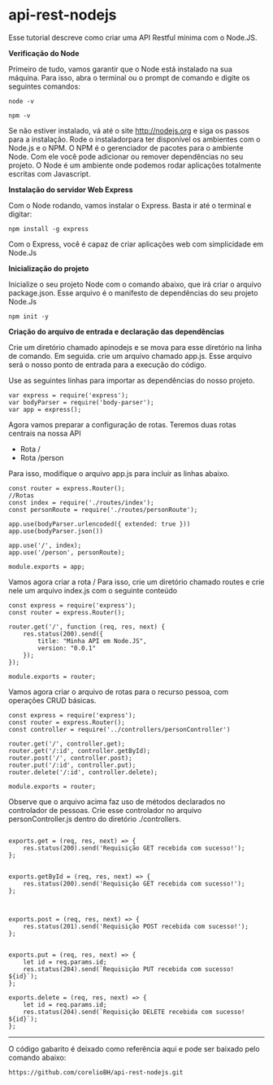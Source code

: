 # api-rest-nodejs

Esse tutorial descreve como criar uma API Restful mínima com o Node.JS.


**Verificação do Node**

Primeiro de tudo, vamos garantir que o Node está instalado na sua máquina. Para isso, abra o terminal ou o prompt de comando e digite os seguintes comandos:

```console
node -v
```

```console
npm -v
```

Se não estiver instalado, vá até o site http://nodejs.org e siga os passos para a instalação. Rode o instaladorpara ter disponível os ambientes com o Node.js e o NPM. O NPM é o gerenciador de pacotes para o ambiente Node. Com ele você pode adicionar ou remover dependências no seu projeto. O Node é um ambiente onde podemos rodar aplicações totalmente escritas com Javascript.

**Instalação do servidor Web Express**

Com o Node rodando, vamos instalar o Express. Basta ir até o terminal e digitar:

```console
npm install -g express
```
Com o Express, você é capaz de criar aplicações web com simplicidade em Node.Js

**Inicialização do projeto**

Inicialize o seu projeto Node com o comando abaixo, que irá criar o  arquivo package.json. Esse arquivo é o manifesto de dependências do seu projeto Node.Js

```console
npm init -y
```

**Criação do arquivo de entrada e declaração das dependências**

Crie um diretório chamado apinodejs e se mova para esse diretório na linha de comando.
Em seguida. crie um arquivo chamado app.js. Esse arquivo será o nosso ponto de entrada para a execução do código.

Use as seguintes linhas para importar as dependências do nosso projeto.

```node
var express = require('express');
var bodyParser = require('body-parser');
var app = express();
```

Agora vamos preparar a configuração de rotas. Teremos duas rotas centrais na nossa API
* Rota / 
* Rota /person

Para isso, modifique o arquivo app.js para incluir as linhas abaixo.

```node
const router = express.Router();
//Rotas
const index = require('./routes/index');
const personRoute = require('./routes/personRoute');

app.use(bodyParser.urlencoded({ extended: true }))
app.use(bodyParser.json())

app.use('/', index);
app.use('/person', personRoute);

module.exports = app;
```
Vamos agora criar a rota /
Para isso, crie um diretório chamado routes e crie nele um arquivo index.js com o seguinte conteúdo

```node
const express = require('express');
const router = express.Router();

router.get('/', function (req, res, next) {
    res.status(200).send({
        title: "Minha API em Node.JS",
        version: "0.0.1"
    });
});

module.exports = router;

```
Vamos agora criar o arquivo de rotas para o recurso pessoa, com operações CRUD básicas.

```node
const express = require('express');
const router = express.Router();
const controller = require('../controllers/personController')

router.get('/', controller.get);
router.get('/:id', controller.getById);
router.post('/', controller.post);
router.put('/:id', controller.put);
router.delete('/:id', controller.delete);

module.exports = router;
```

Observe que o arquivo acima faz uso de métodos declarados no controlador de pessoas. Crie esse controlador no arquivo personController.js dentro do diretório ./controllers.


```node

exports.get = (req, res, next) => {
    res.status(200).send('Requisição GET recebida com sucesso!');
};


exports.getById = (req, res, next) => {
    res.status(200).send('Requisição GET recebida com sucesso!');
};



exports.post = (req, res, next) => {
    res.status(201).send('Requisição POST recebida com sucesso!');
};


exports.put = (req, res, next) => {
    let id = req.params.id;
    res.status(204).send(`Requisição PUT recebida com sucesso! ${id}`);
};

exports.delete = (req, res, next) => {
    let id = req.params.id;
    res.status(204).send(`Requisição DELETE recebida com sucesso! ${id}`);
};
```



---

O código gabarito é deixado como referência aqui e pode ser baixado pelo comando abaixo:
```console
https://github.com/corelioBH/api-rest-nodejs.git
```

